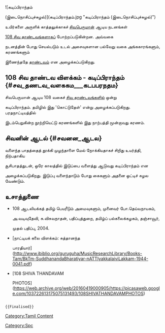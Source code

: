 ![கடிப்பிராந்தம்
(இடைநொசிப்புச்சுழல்)](கடிப்பிராந்தம்.jpg "கடிப்பிராந்தம் (இடைநொசிப்புச்சுழல்)")
உயிர்களை அருளிக் காத்தலுக்காகச் [சிவபெருமான்](சிவன் "wikilink") ஆடிய நடனங்கள்
[108 சிவ தாண்டவங்களாகப்](108_சிவ_தாண்டவங்கள் "wikilink") போற்றப்படுகின்றன. அவ்வகை
நடனத்தின் போது செயல்படும் உடல் அசைவுகளான பல்வேறு வகை அங்ககாரங்களும், கரணங்களும்
இணைந்ததே [தாண்டவம்](தாண்டவம்,_லாஸ்யம் "wikilink") என அழைக்கப்படுகிறது.

## 108 சிவ தாண்டவ விளக்கம் - கடிப்பிராந்தம் {#சவ_தணடவ_வளககம___கடபபரநதம}

சிவபெருமான் ஆடிய 108 வகைச் [சிவ தாண்டவங்களில்](சிவ_தாண்டவங்கள் "wikilink") ஒன்று
கடிப்பிராந்தம். தமிழில் இது \'கொட்டுதேள்\' என்று அழைக்கப்படுகிறது. பரதநாட்டியத்தில்
இடம்பெறுகின்ற நூற்றியெட்டு கரணங்களில் இது நாற்பத்தி மூன்றாவது கரணம்.

## சிவனின் ஆடல் {#சவனன_ஆடல}

வளைந்த பாதத்தைத் தூக்கி முழந்தாளை மேல் நோக்கியதாகச் சிறிது உயர்த்தி, நிற்பதாகிய
சூசிபாதத்துடன், ஒரே காலத்தில் இடுப்பை வளைத்து ஆடுவது கடிப்பிராந்தம் என
அழைக்கப்படுகிறது. இடுப்பு வளைந்தாடும் போது கைகளும் அதனை ஒட்டிச் சுழல வேண்டும்.

## உசாத்துணை

-   108 ஆடலியக்கத் தமிழ் பெயரீடும் அமைவுகளும், முனைவர் போ.தெய்வநாயகம்,
    அ.வடிவுதேவி, சு.விசுவநாதன், பதிப்புத்துறை, தமிழ்ப் பல்கலைக்கழகம், தஞ்சாவூர்,
    முதல் பதிப்பு, 2004.
-   [நாட்டியக் கலை விளக்கம்: சுத்தானந்த
    பாரதியார்](http://www.ibiblio.org/guruguha/MusicResearchLibrary/Books-Tam/BkTm-SuddhanandaBharatiyar-nATTIyakkalaiviLakkam-1944-0041.pdf)
-   [108 SHIVA THANDAVAM
    PHOTOS](https://web.archive.org/web/20160419000905/https://picasaweb.google.com/103722613175075131493/108SHIVATHANDAVAMPHOTOS)

```{=mediawiki}
{{Finalised}}
```
[Category:Tamil Content](Category:Tamil_Content "wikilink")
[Category:Spc](Category:Spc "wikilink")
